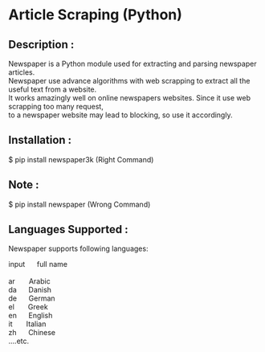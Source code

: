 # Article Scraping (Python)

## Description :
Newspaper is a Python module used for extracting and parsing newspaper articles.</br>
Newspaper use advance algorithms with web scrapping to extract all the useful text from a website.</br>
It works amazingly well on online newspapers websites. Since it use web scrapping too many request,</br>
to a newspaper website may lead to blocking, so use it accordingly.

## Installation :
$ pip install newspaper3k (Right Command)
## Note : 
$ pip install newspaper (Wrong Command)

## Languages Supported :
Newspaper supports following languages:  

  input&nbsp;&nbsp;&nbsp;&nbsp;&nbsp;&nbsp;full name</br>
  </br>
  ar&nbsp;&nbsp;&nbsp;&nbsp;&nbsp;&nbsp; Arabic</br>
  da&nbsp;&nbsp;&nbsp;&nbsp;&nbsp;&nbsp;Danish</br>
  de&nbsp;&nbsp;&nbsp;&nbsp;&nbsp;&nbsp;German</br>
  el&nbsp;&nbsp;&nbsp;&nbsp;&nbsp;&nbsp; Greek</br>
  en&nbsp;&nbsp;&nbsp;&nbsp;&nbsp;&nbsp;English</br>
  it&nbsp;&nbsp;&nbsp;&nbsp;&nbsp;&nbsp; Italian</br>
  zh&nbsp;&nbsp;&nbsp;&nbsp;&nbsp;&nbsp;Chinese</br>
                           ....etc.

